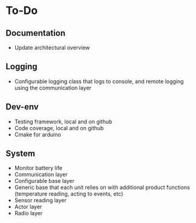 # To-Do

## Documentation

- Update architectural overview

## Logging

- Configurable logging class that logs to console, and remote logging using the communication layer

## Dev-env

- Testing framework, local and on github
- Code coverage, local and on github
- Cmake for arduino

## System

- Monitor battery life
- Communication layer
- Configurable base layer
- Generic base that each unit relies on with additional product functions (temperature reading, acting to events, etc)
- Sensor reading layer
- Actor layer
- Radio layer
